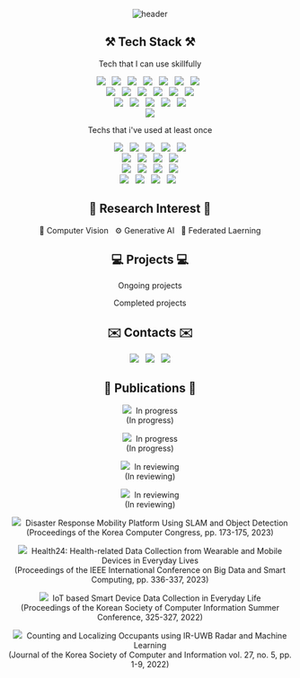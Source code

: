 <div align="center">

![header](https://capsule-render.vercel.app/api?type=waving&color=gradient&height=250&section=header&text=Geonwoo%20Ji&fontSize=90&animation=fadeIn&fontAlignY=38&desc=Contact:%20spacegray.ji@gmail.com&descAlignY=63&descAlign=60)
</div>

<h2 align="center"><b>⚒️ Tech Stack ⚒️</b></h2>
<p align="center">Tech that I can use skillfully</p>
<p align="center">
    <img src="https://img.shields.io/badge/Tensorflow-FF6F00?style=flat-square&logo=tensorflow&logoColor=white"/></a> &nbsp 
    <img src="https://img.shields.io/badge/Keras-D00000?style=flat-square&logo=keras&logoColor=white"/></a> &nbsp 
    <img src="https://img.shields.io/badge/PyTorch-EE4C2C?style=flat-square&logo=pytorch&logoColor=white"/></a> &nbsp 
    <img src="https://img.shields.io/badge/scikitlearn-F7931E?style=flat-square&logo=scikit-learn&logoColor=white"/></a> &nbsp 
    <img src="https://img.shields.io/badge/SciPy-8CAAE6?style=flat-square&logo=scipy&logoColor=white"/></a> &nbsp 
    <img src="https://img.shields.io/badge/NumPy-013243?style=flat-square&logo=NumPy&logoColor=white"/></a> &nbsp 
    <img src="https://img.shields.io/badge/pandas-150458?style=flat-square&logo=pandas&logoColor=white"/></a> &nbsp 
    <br>
    <img src="https://img.shields.io/badge/Python-3766AB?style=flat-square&logo=Python&logoColor=white"/></a> &nbsp 
    <img src="https://img.shields.io/badge/OpenCV-5C3EE8?style=flat-square&logo=OpenCV&logoColor=white"/></a> &nbsp
    <img src="https://img.shields.io/badge/Jupyter-F37626?style=flat-square&logo=Jupyter&logoColor=white"/></a> &nbsp 
    <img src="https://img.shields.io/badge/Anaconda-44A833?style=flat-square&logo=Anaconda&logoColor=white"/></a> &nbsp 
    <img src="https://img.shields.io/badge/Google Colab-F9AB00?style=flat-square&logo=google-colab&logoColor=white"/></a> &nbsp 
    <img src="https://img.shields.io/badge/Linux-FCC624?style=flat-square&logo=Linux&logoColor=white"/></a>
    <br>
    <img src="https://img.shields.io/badge/RaspberryPi-C51A4A?style=flat-square&logo=Raspberry-Pi&logoColor=white"/></a> &nbsp 
    <img src="https://img.shields.io/badge/Arduino-00979D?style=flat-square&logo=Arduino&logoColor=white"/></a> &nbsp
    <img src="https://img.shields.io/badge/Mobius IoT Platform-007396?style=flat-square&logoColor=white"/></a> &nbsp
    <img src="https://img.shields.io/badge/Github-181717?style=flat-square&logo=github&logoColor=white"/></a> &nbsp
    <img src="https://img.shields.io/badge/Overleaf-47A141?style=flat-square&logo=Overleaf&logoColor=white"/></a>
    <br>
    <img src="https://img.shields.io/badge/Jetson platform-47A141?style=flat-square&logo=Overleaf&logoColor=white"/></a>
    
</p>
<p align="center">Techs that i've used at least once</p>
<p align="center">
    <img src="https://img.shields.io/badge/C++-00599C?style=flat-square&logo=cplusplus&logoColor=white"/></a> &nbsp 
    <img src="https://img.shields.io/badge/JavaScript-F7DF1E?style=flat-square&logo=javascript&logoColor=white"/></a> &nbsp 
    <img src="https://img.shields.io/badge/Node.js-339933?style=flat-square&logo=nodedotjs&logoColor=white"/></a> &nbsp 
    <img src="https://img.shields.io/badge/ROS-22314E?style=flat-square&logo=ros&logoColor=white"/></a> &nbsp
    <img src="https://img.shields.io/badge/JAVA-007396?style=flat-square&logo=Java&logoColor=white"/></a>
    <br>
    <img src="https://img.shields.io/badge/Docker-2496ED?style=flat-square&logo=Docker&logoColor=white"/></a> &nbsp 
    <img src="https://img.shields.io/badge/Kubernetes-326CE5?style=flat-square&logo=kubernetes&logoColor=white"/></a> &nbsp 
    <img src="https://img.shields.io/badge/GCP-4285F4?style=flat-square&logo=googlecloud&logoColor=white"/></a> &nbsp 
    <img src="https://img.shields.io/badge/Amazon AWS-232F3E?style=flat-square&logo=amazon-aws&logoColor=white"/></a>
    <br>
    <img src="https://img.shields.io/badge/MySQL-4479A1?style=flat-square&logo=MySQL&logoColor=white"/></a> &nbsp 
    <img src="https://img.shields.io/badge/MongoDB-47A248?style=flat-square&logo=MongoDB&logoColor=white"/></a> &nbsp 
    <img src="https://img.shields.io/badge/Apache Hadoop-66CCFF?style=flat-square&logo=apachehadoop&logoColor=white"/></a> &nbsp 
    <img src="https://img.shields.io/badge/Apache Spark-E25A1C?style=flat-square&logo=apachespark&logoColor=white"/></a>
    <br>
    <img src="https://img.shields.io/badge/Kafka-4479A1?style=flat-square&logo=MySQL&logoColor=white"/></a> &nbsp
    <img src="https://img.shields.io/badge/cAdvisor-4479A1?style=flat-square&logo=MySQL&logoColor=white"/></a> &nbsp
    <img src="https://img.shields.io/badge/Prometheus-4479A1?style=flat-square&logo=MySQL&logoColor=white"/></a> &nbsp
    <img src="https://img.shields.io/badge/Grafana-4479A1?style=flat-square&logo=MySQL&logoColor=white"/></a> &nbsp
    
</p>

<h2 align="center"><b>🔬 Research Interest 🔬</b></h2>
<p align="center">📸 Computer Vision &nbsp
    ⚙️ Generative AI  &nbsp
    🤝 Federated Laerning </p>
<h2 align="center"><b>💻 Projects 💻</b></h2>
<p align="center">Ongoing projects</p>
<p align="center">Completed projects</p>

<h2 align="center"><b>✉️ Contacts ✉️</b></h2>
<p align="center">
    <a href="https://notion.so"><img src="https://img.shields.io/badge/Notion-000000?style=flat-square&logo=notion&logoColor=white&link=https://notion.so"/></a> &nbsp 
    <a href="mailto:spacegray.ji@sch.ac.kr"><img src="https://img.shields.io/badge/SCH-26539C?style=flat-square&logoColor=white&link=spacegray.ji@sch.ac.kr"/></a> &nbsp 
    <a href="mailto:spacegray.ji@gmail.com"><img src="https://img.shields.io/badge/Gmail-EA4335?style=flat-square&logo=Gmail&logoColor=white&link=spacegray.ji@gmail.com"/></a>
</p>


<h2 align="center"><b>📝 Publications 📝</b></h2>
    <p align="center"><img src="https://img.shields.io/badge/Paper 6-00629B?style=flat-square&logo=Word&logoColor=white"/>&nbsp In progress </br>(In progress)</p>
    <p align="center"><img src="https://img.shields.io/badge/Paper 6-00629B?style=flat-square&logo=Word&logoColor=white"/>&nbsp In progress </br>(In progress)</p>
    <p align="center"><img src="https://img.shields.io/badge/Paper 6-00629B?style=flat-square&logo=Word&logoColor=white"/>&nbsp In reviewing </br>(In reviewing)</p>
    <p align="center"><img src="https://img.shields.io/badge/Paper 5-00629B?style=flat-square&logo=Word&logoColor=white"/>&nbsp In reviewing </br>(In reviewing)</p>
    <p align="center"><img src="https://img.shields.io/badge/Paper 4-00629B?style=flat-square&logo=Word&logoColor=white"/>&nbsp Disaster Response Mobility Platform Using SLAM and Object Detection</br>(Proceedings of the Korea Computer Congress, pp. 173-175, 2023)</p>
    <p align="center"><a href="https://ieeexplore.ieee.org/abstract/document/10066622"><img src="https://img.shields.io/badge/Paper 3-00629B?style=flat-square&logo=Word&logoColor=white"/></a>&nbsp Health24: Health-related Data Collection from Wearable and Mobile Devices in Everyday Lives</br>(Proceedings of the IEEE International Conference on Big Data and Smart Computing, pp. 336-337, 2023)</p>
    <p align="center"><img src="https://img.shields.io/badge/Paper 2-00629B?style=flat-square&logo=Word&logoColor=white"/>&nbsp IoT based Smart Device Data Collection in Everyday Life</br>(Proceedings of the Korean Society of Computer Information Summer Conference, 325-327, 2022)</p>
    <p align="center"><a href="https://www.dbpia.co.kr/Journal/articleDetail?nodeId=NODE11067159"><img src="https://img.shields.io/badge/Paper 1-00629B?style=flat-square&logo=Word&logoColor=white"/></a>&nbsp Counting and Localizing Occupants using IR-UWB Radar and Machine Learning</br>(Journal of the Korea Society of Computer and Information vol. 27, no. 5, pp. 1-9, 2022)</p>
